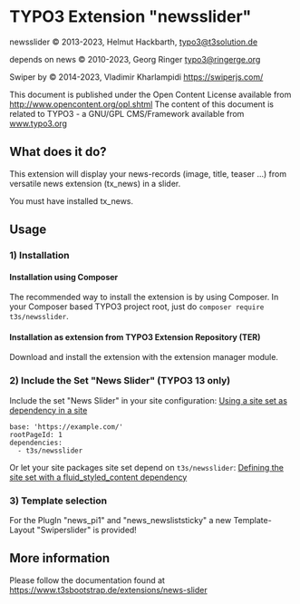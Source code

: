
# TYPO3 Extension "newsslider"

newsslider © 2013-2023, Helmut Hackbarth, <typo3@t3solution.de>

depends on news © 2010-2023, Georg Ringer <typo3@ringerge.org>

Swiper by © 2014-2023, Vladimir Kharlampidi https://swiperjs.com/

This document is published under the Open Content License available from http://www.opencontent.org/opl.shtml
The content of this document is related to TYPO3 - a GNU/GPL CMS/Framework available from www.typo3.org

## What does it do?

This extension will display your news-records (image, title, teaser ...) from versatile news extension (tx_news) in a slider.

You must have installed tx_news.


## Usage

### 1) Installation

#### Installation using Composer

The recommended way to install the extension is by using Composer. In your Composer based TYPO3 project root, just do `composer require t3s/newsslider`.

#### Installation as extension from TYPO3 Extension Repository (TER)

Download and install the extension with the extension manager module.

### 2) Include the Set "News Slider" (TYPO3 13 only)

Include the set "News Slider" in your site configuration:
[Using a site set as dependency in a site](https://docs.typo3.org/permalink/t3coreapi:site-sets-usage>)

```
base: 'https://example.com/'
rootPageId: 1
dependencies:
  - t3s/newsslider
```

Or let your site packages site set depend on `t3s/newsslider`:
[Defining the site set with a fluid_styled_content dependency](https://docs.typo3.org/permalink/t3coreapi:site-sets-example-site-package-set)

### 3) Template selection

For the PlugIn "news_pi1" and "news_newsliststicky" a new Template-Layout "Swiperslider" is provided!

## More information

Please follow the documentation found at https://www.t3sbootstrap.de/extensions/news-slider

